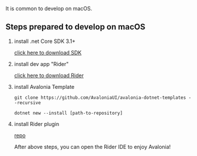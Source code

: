 It is common to develop on macOS.

## Steps prepared to develop on macOS

1. install .net Core SDK 3.1+

   [click here to download SDK](https://dotnet.microsoft.com/download)

2. install dev app "Rider"

   [click here to download Rider](https://www.jetbrains.com/rider/)

3. install Avalonia Template

   `git clone https://github.com/AvaloniaUI/avalonia-dotnet-templates --recursive`
   
   `dotnet new --install [path-to-repository]`

4. install Rider plugin

   [repo](https://plugins.jetbrains.com/plugins/dev/14839)
   
   
   After above steps, you can open the Rider IDE to enjoy Avalonia!
